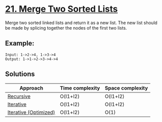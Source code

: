 # [21. Merge Two Sorted Lists](https://leetcode.com/problems/merge-two-sorted-lists/)

Merge two sorted linked lists and return it as a new list. The new list should be made by splicing together the nodes of the first two lists.

## Example:

```
Input: 1->2->4, 1->3->4
Output: 1->1->2->3->4->4
```

## Solutions

|   Approach  | Time complexity | Space complexity |
|-------------|-----------------|------------------|
| [Recursive](solution1.md) | O(l1+l2) | O(l1+l2) |
| [Iterative](solution2.md) | O(l1+l2) | O(l1+l2) |
| [Iterative (Optimized)](solution3.md) | O(l1+l2) | O(1) |
